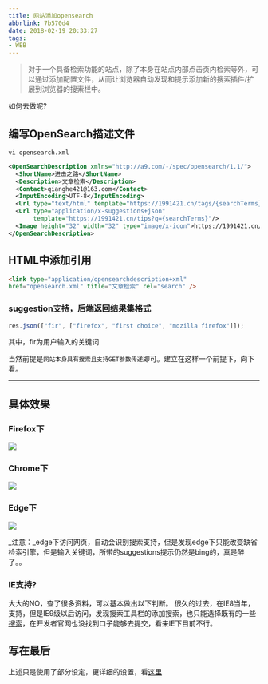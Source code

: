 ```yaml
---
title: 网站添加opensearch
abbrlink: 7b570d4
date: 2018-02-19 20:33:27
tags:
- WEB
---
```

> 对于一个具备检索功能的站点，除了本身在站点内部点击页内检索等外，可以通过添加配置文件，从而让浏览器自动发现和提示添加新的搜索插件/扩展到浏览器的搜索栏中。

如何去做呢?

## 编写OpenSearch描述文件

`vi opensearch.xml`

```xml
<OpenSearchDescription xmlns="http://a9.com/-/spec/opensearch/1.1/">
  <ShortName>进击之路</ShortName>
  <Description>文章检索</Description>
  <Contact>qianghe421@163.com</Contact>
  <InputEncoding>UTF-8</InputEncoding>
  <Url type="text/html" template="https://1991421.cn/tags/{searchTerms}"/>
  <Url type="application/x-suggestions+json"
       template="https://1991421.cn/tips?q={searchTerms}"/>
  <Image height="32" width="32" type="image/x-icon">https://1991421.cn/favicon.ico</Image>
</OpenSearchDescription>

```
## HTML中添加引用

```html
<link type="application/opensearchdescription+xml"
href="opensearch.xml" title="文章检索" rel="search" />
```

### suggestion支持，后端返回结果集格式

```javascript
res.json(["fir", ["firefox", "first choice", "mozilla firefox"]]);

```
其中，fir为用户输入的关键词

当然前提是`网站本身具有搜索且支持GET参数传递`即可。建立在这样一个前提下，向下看。

----

## 具体效果

### Firefox下
![](http://or0g12e5e.bkt.clouddn.com/blog/2018-02-19-131050.png)

### Chrome下
![](http://or0g12e5e.bkt.clouddn.com/blog/2018-02-19-134323.png)

### Edge下
![](http://or0g12e5e.bkt.clouddn.com/blog/2018-02-24-050C8251FCECF01DFA151A8D0C235808.png)

_注意：_edge下访问网页，自动会识别搜索支持，但是发现edge下只能改变缺省检索引擎，但是输入关键词，所带的suggestions提示仍然是bing的，真是醉了。。

### IE支持?

大大的NO，查了很多资料，可以基本做出以下判断。
很久的过去，在IE8当年，支持，但是IE9级以后访问，发现搜索工具栏的添加搜索，也只能选择既有的一些[搜索](https://www.microsoft.com/zh-cn/iegallery)，在开发者官网也没找到口子能够去提交，看来IE下目前不行。


## 写在最后
上述只是使用了部分设定，更详细的设置，看[这里](http://www.opensearch.org/Specifications/OpenSearch/1.1)